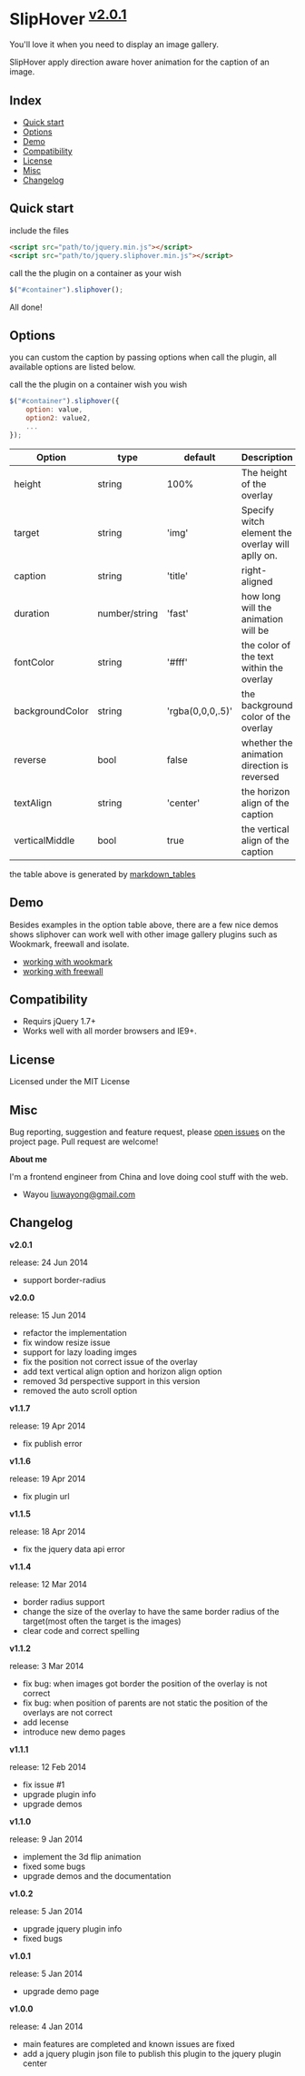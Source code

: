 
# SlipHover <sup>[v2.0.1](https://github.com/wayou/SlipHover/releases/tag/v2.0.1)</sup>

You'll love it when you need to display an image gallery.

SlipHover apply direction aware hover animation for the caption of an image.


## Index

* [Quick start](#quick-start)
* [Options](#options)
* [Demo](#demo)
* [Compatibility](#compatibility)
* [License](#license)
* [Misc](#misc)
* [Changelog](#changelog)




## Quick start


include the files

```html
<script src="path/to/jquery.min.js"></script>
<script src="path/to/jquery.sliphover.min.js"></script>
```

call the the plugin on a container as your wish
```js
$("#container").sliphover();
```
All done!



## Options


you can custom the caption by passing options when call the plugin, all available options are listed below.

call the the plugin on a container wish you wish
```js
$("#container").sliphover({
    option: value,
    option2: value2,
    ...
});
```

| Option          | type          | default          | Description                                      | Example 		|
|-----------------|---------------|------------------|--------------------------------------------------|-------------	|
| height          | string        | 100%             | The height of the overlay                        | [view](http://wayou.github.io/SlipHover/target.html) |
| target          | string        | 'img'            | Specify witch element the overlay will aplly on. | [view](http://wayou.github.io/SlipHover/target.html) |
| caption         | string        | 'title'          | right-aligned                                    | [view](http://wayou.github.io/SlipHover/caption.html)     |
| duration        | number/string | 'fast'           | how long will the animation will be              | [view](http://wayou.github.io/SlipHover/duration.html)     |
| fontColor       | string        | '#fff'           | the color of the text within the overlay         | [view](http://wayou.github.io/SlipHover/fontcolor.html)     |
| backgroundColor | string        | 'rgba(0,0,0,.5)' | the background color of the overlay              | [view](http://wayou.github.io/SlipHover/backgroundcolor.html)     |
| reverse         | bool          | false            | whether the animation direction is reversed      | [view](http://wayou.github.io/SlipHover/reverse.html)     |
| textAlign       | string        | 'center'         | the horizon align of the caption                 | [view](http://wayou.github.io/SlipHover/textalign.html)     |
| verticalMiddle  | bool          | true             | the vertical align of the caption                | [view](http://wayou.github.io/SlipHover/textalign.html)     |
the table above is generated by [markdown_tables](http://www.tablesgenerator.com/markdown_tables) 



## Demo


Besides examples in the option table above, there are a few nice demos shows sliphover can work well with other image gallery plugins such as Wookmark, freewall and isolate.

* [working with wookmark](http://wayou.github.io/SlipHover/wookmark.html)
* [working with freewall](http://wayou.github.io/SlipHover/freewall.html)
  


## Compatibility

* Requirs jQuery 1.7+
* Works well with all morder browsers and IE9+.
  

## License

Licensed under the MIT License


## Misc

Bug reporting, suggestion and feature request, please [open issues](https://github.com/wayou/SlipHover/issues/new) on the project page.
Pull request are welcome!



**About me**

I'm a frontend engineer from China and love doing cool stuff with the web. 
* Wayou <liuwayong@gmail.com>


## Changelog

**v2.0.1**

release: 24 Jun 2014

- support border-radius


**v2.0.0**

release: 15 Jun 2014

- refactor the implementation
- fix window resize issue
- support for lazy loading imges
- fix the position not correct issue of the overlay
- add text vertical align option and horizon align option
- removed 3d perspective support in this version
- removed the auto scroll option



**v1.1.7**

release: 19 Apr 2014

- fix publish error


**v1.1.6**

release: 19 Apr 2014

- fix plugin url


**v1.1.5**

release: 18 Apr 2014

- fix the jquery data api error


**v1.1.4**

release: 12 Mar 2014

- border radius support
- change the size of the overlay to have the same border radius of the target(most often the target is the images)
- clear code and correct spelling


**v1.1.2**

release: 3 Mar 2014

- fix bug: when images got border the position of the overlay is not correct
- fix bug: when position of parents are not static the position of the overlays are not correct
- add lecense
- introduce new demo pages


**v1.1.1**

release: 12 Feb 2014

- fix issue #1
- upgrade plugin info
- upgrade demos


**v1.1.0**

release: 9 Jan 2014

- implement the 3d flip animation
- fixed some bugs
- upgrade demos and the documentation


**v1.0.2**

release: 5 Jan 2014

- upgrade jquery plugin info
- fixed bugs


**v1.0.1**

release: 5 Jan 2014

- upgrade demo page

**v1.0.0**

release: 4 Jan 2014

- main features are completed and known issues are fixed
- add a jquery plugin json file to publish this plugin to the jquery plugin center




  
